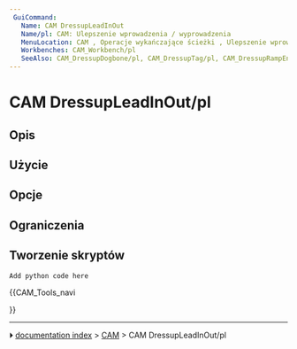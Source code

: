 ```yaml
---
 GuiCommand:
   Name: CAM DressupLeadInOut
   Name/pl: CAM: Ulepszenie wprowadzenia / wyprowadzenia
   MenuLocation: CAM , Operacje wykańczające ścieżki , Ulepszenie wprowadzenia / wyprowadzenia
   Workbenches: CAM_Workbench/pl
   SeeAlso: CAM_DressupDogbone/pl, CAM_DressupTag/pl, CAM_DressupRampEntry/pl, CAM_DressupDragKnife/pl
---
```


# CAM DressupLeadInOut/pl



## Opis



## Użycie



## Opcje



## Ograniczenia



## Tworzenie skryptów 


```python
Add python code here
```





{{CAM_Tools_navi

}}



---
⏵ [documentation index](../README.md) > [CAM](CAM_Workbench.md) > CAM DressupLeadInOut/pl
